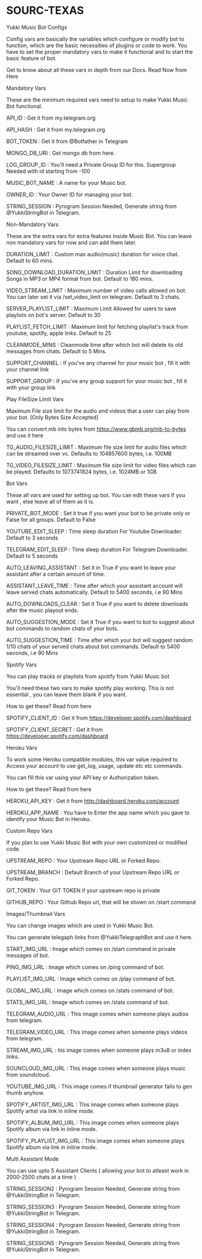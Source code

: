 # SOURC-TEXAS
Yukki Music Bot Configs

Config vars are basically the variables which configure or modify bot to function, which are the basic necessities of plugins or code to work. You have to set the proper mandatory vars to make it functional and to start the basic feature of bot.

Get to know about all these vars in depth from our Docs. Read Now from Here

Mandatory Vars

These are the minimum required vars need to setup to make Yukki Music Bot functional.

API_ID : Get it from my.telegram.org

API_HASH : Get it from my.telegram.org

BOT_TOKEN : Get it from @Botfather in Telegram

MONGO_DB_URI : Get mongo db from here.

LOG_GROUP_ID : You'll need a Private Group ID for this. Supergroup Needed with id starting from -100

MUSIC_BOT_NAME : A name for your Music bot.

OWNER_ID : Your Owner ID for managing your bot.

STRING_SESSION : Pyrogram Session Needed, Generate string from @YukkiStringBot in Telegram.

Non-Mandatory Vars

These are the extra vars for extra features inside Music Bot. You can leave non mandatory vars for now and can add them later.

DURATION_LIMIT : Custom max audio(music) duration for voice chat. Default to 60 mins.

SONG_DOWNLOAD_DURATION_LIMIT : Duration Limit for downloading Songs in MP3 or MP4 format from bot. Default to 180 mins.

VIDEO_STREAM_LIMIT : Maximum number of video calls allowed on bot. You can later set it via /set_video_limit on telegram. Default to 3 chats.

SERVER_PLAYLIST_LIMIT : Maximum Limit Allowed for users to save playlists on bot's server. Default to 30

PLAYLIST_FETCH_LIMIT : Maximum limit for fetching playlist's track from youtube, spotify, apple links. Default to 25

CLEANMODE_MINS : Cleanmode time after which bot will delete its old messages from chats. Default to 5 Mins.

SUPPORT_CHANNEL : If you've any channel for your music bot , fill it with your channel link

SUPPORT_GROUP : If you've any group support for your music bot , fill it with your group link

Play FileSize Limit Vars

Maximum File size limit for the audio and videos that a user can play from your bot. [Only Bytes Size Accepted]

You can convert mb into bytes from https://www.gbmb.org/mb-to-bytes and use it here

TG_AUDIO_FILESIZE_LIMIT : Maximum file size limit for audio files which can be streamed over vc. Defaults to 104857600 bytes, i.e. 100MB

TG_VIDEO_FILESIZE_LIMIT : Maximum file size limit for video files which can be played. Defaults to 1073741824 bytes, i.e. 1024MB or 1GB

Bot Vars

These all vars are used for setting up bot. You can edit these vars if you want , else leave all of them as it is.

PRIVATE_BOT_MODE : Set it true if you want your bot to be private only or False for all groups. Default to False

YOUTUBE_EDIT_SLEEP : Time sleep duration For Youtube Downloader. Default to 3 seconds

TELEGRAM_EDIT_SLEEP : Time sleep duration For Telegram Downloader. Default to 5 seconds

AUTO_LEAVING_ASSISTANT : Set it in True if you want to leave your assistant after a certain amount of time.

ASSISTANT_LEAVE_TIME : Time after which your assistant account will leave served chats automatically. Default to 5400 seconds, i.e 90 Mins

AUTO_DOWNLOADS_CLEAR : Set it True if you want to delete downloads after the music playout ends.

AUTO_SUGGESTION_MODE : Set it True if you want to bot to suggest about bot commands to random chats of your bots.

AUTO_SUGGESTION_TIME : Time after which your bot will suggest random 1/10 chats of your served chats about bot commands. Default to 5400 seconds, i.e 90 Mins

Spotify Vars

You can play tracks or playlists from spotify from Yukki Music bot

You'll need these two vars to make spotify play working. This is not essential , you can leave them blank if you want.

How to get these? Read from here

SPOTIFY_CLIENT_ID : Get it from https://developer.spotify.com/dashboard

SPOTIFY_CLIENT_SECRET : Get it from https://developer.spotify.com/dashboard

Heroku Vars

To work some Heroku compatible modules, this var value required to Access your account to use get_log, usage, update etc etc commands.

You can fill this var using your API key or Authorization token.

How to get these? Read from here

HEROKU_API_KEY : Get it from http://dashboard.heroku.com/account

HEROKU_APP_NAME : You have to Enter the app name which you gave to identify your Music Bot in Heroku.

Custom Repo Vars

If you plan to use Yukki Music Bot with your own customized or modified code.

UPSTREAM_REPO : Your Upstream Repo URL or Forked Repo.

UPSTREAM_BRANCH : Default Branch of your Upstream Repo URL or Forked Repo.

GIT_TOKEN : Your GIT TOKEN if your upstream repo is private

GITHUB_REPO : Your Github Repo url, that will be shown on /start command

Images/Thumbnail Vars

You can change images which are used in Yukki Music Bot.

You can generate telegaph links from @YukkiTelegraphBot and use it here.

START_IMG_URL : Image which comes on /start command in private messages of bot.

PING_IMG_URL : Image which comes on /ping command of bot.

PLAYLIST_IMG_URL : Image which comes on /play command of bot.

GLOBAL_IMG_URL : Image which comes on /stats command of bot.

STATS_IMG_URL : Image which comes on /stats command of bot.

TELEGRAM_AUDIO_URL : This image comes when someone plays audios from telegram.

TELEGRAM_VIDEO_URL : This image comes when someone plays videos from telegram.

STREAM_IMG_URL : his image comes when someone plays m3u8 or index links.

SOUNCLOUD_IMG_URL : This image comes when someone plays music from soundcloud.

YOUTUBE_IMG_URL : This image comes if thumbnail generator fails to gen thumb anyhow.

SPOTIFY_ARTIST_IMG_URL : This image comes when someone plays Spotify artist via link in inline mode.

SPOTIFY_ALBUM_IMG_URL : This image comes when someone plays Spotify album via link in inline mode.

SPOTIFY_PLAYLIST_IMG_URL : This image comes when someone plays Spotify album via link in inline mode.

Multi Assistant Mode

You can use upto 5 Assistant Clients ( allowing your bot to atleast work in 2000-2500 chats at a time )

STRING_SESSION2 : Pyrogram Session Needed, Generate string from @YukkiStringBot in Telegram.

STRING_SESSION3 : Pyrogram Session Needed, Generate string from @YukkiStringBot in Telegram.

STRING_SESSION4 : Pyrogram Session Needed, Generate string from @YukkiStringBot in Telegram.

STRING_SESSION5 : Pyrogram Session Needed, Generate string from @YukkiStringBot in Telegram.
